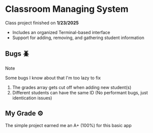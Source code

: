 # Classroom Managing System
Class project finished on **1/23/2025**
- Includes an organized Terminal-based interface
- Support for adding, removing, and gathering student information

## Bugs 🪲
> [!NOTE]
> Some bugs I know about that I'm too lazy to fix
1. The grades array gets cut off when adding new student(s)
2. Different students can have the same ID (No performant bugs, just identication issues)

## My Grade ⚙️
The simple project earned me an A+ (100%) for this basic app

